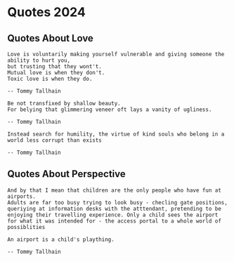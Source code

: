 # Quotes 2024

##  Quotes About Love




```{epigraph}
Love is voluntarily making yourself vulnerable and giving someone the ability to hurt you, 
but trusting that they wont't.
Mutual love is when they don't.
Toxic love is when they do.

-- Tommy Tallhain
```



```{epigraph}
Be not transfixed by shallow beauty.
For belying that glimmering veneer oft lays a vanity of ugliness.

-- Tommy Tallhain
```



```{epigraph}
Instead search for humility, the virtue of kind souls who belong in a world less corrupt than exists

-- Tommy Tallhain
```








## Quotes About Perspective

```{margin} Aside
And by that I mean that children are the only people who have fun at airports. 
Adults are far too busy trying to look busy - checling gate positions, queriying at information desks with the atttendant, pretending to be enjoying their travelling experience. Only a child sees the airport for what it was intended for - the access portal to a whole world of possiblities
```
```{epigraph}
An airport is a child's plaything.

-- Tommy Tallhain
```


